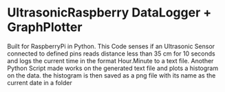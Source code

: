 # UltrasonicRaspberry DataLogger + GraphPlotter
 Built for RaspberryPi in Python.
 This Code senses if an Ultrasonic Sensor connected to defined pins reads distance less than 35 cm for 10 seconds and 
 logs the current time in the format Hour.Minute to a text file.
 Another Python Script made works on the generated text file and plots a histogram on the data.
 the histogram is then saved as a png file with its name as the current date in a folder
 
